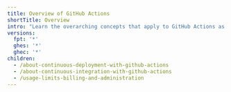 ```yaml
---
title: Overview of GitHub Actions
shortTitle: Overview
intro: "Learn the overarching concepts that apply to GitHub Actions as a whole."
versions:
  fpt: '*'
  ghes: '*'
  ghec: '*'
children:
  - /about-continuous-deployment-with-github-actions
  - /about-continuous-integration-with-github-actions
  - /usage-limits-billing-and-administration
---
```

